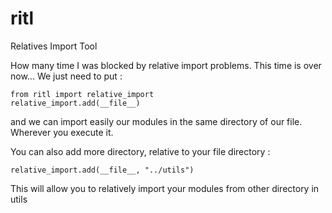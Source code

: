 # ritl
Relatives Import Tool

How many time I was blocked by relative import problems. This time is over now...
We just need to put :
```
from ritl import relative_import
relative_import.add(__file__)
```
and we can import easily our modules in the same directory of our file. Wherever you execute it.

You can also add more directory, relative to your file directory :
```
relative_import.add(__file__, "../utils")
```

This will allow you to relatively import your modules from other directory in utils